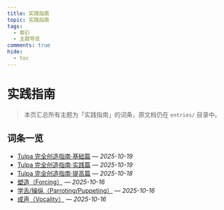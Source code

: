 ```yaml
---
title: 实践指南
topic: 实践指南
tags:
  - 索引
  - 主题导览
comments: true
hide:
  - toc
---
```


# 实践指南

> 本页汇总所有主题为「实践指南」的词条，原文档仍在 `entries/` 目录中。

## 词条一览

- [Tulpa 完全创造指南·基础篇](Tulpa-Guide-1.md) — *2025-10-19*
- [Tulpa 完全创造指南·实践篇](Tulpa-Guide-2.md) — *2025-10-19*
- [Tulpa 完全创造指南·提高篇](Tulpa-Guide-3.md) — *2025-10-18*
- [塑造（Forcing）](Forcing.md) — *2025-10-16*
- [学舌/操纵（Parroting/Puppeting）](Parroting-Puppeting.md) — *2025-10-16*
- [成声（Vocality）](Vocality.md) — *2025-10-16*
